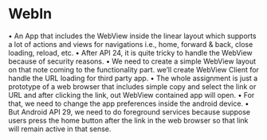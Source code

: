 # WebIn
•	An App that includes the WebView inside the linear layout which supports a lot of actions and views for navigations i.e., home, forward & back, close loading, reload, etc.
•	After API 24, it is quite tricky to handle the WebView because of security reasons.
•	We need to create a simple WebView layout on that note coming to the functionality part.
we’ll create WebView Client for handle the URL loading for third party app.
•	The whole assignment is just a prototype of a web browser that includes simple copy and select the link or URL and after clicking the link, out WebView contained app will open.
•	For that, we need to change the app preferences inside the android device.
•	But Android API 29, we need to do foreground services because suppose users press the home button after the link in the web browser so that link will remain active in that sense.
